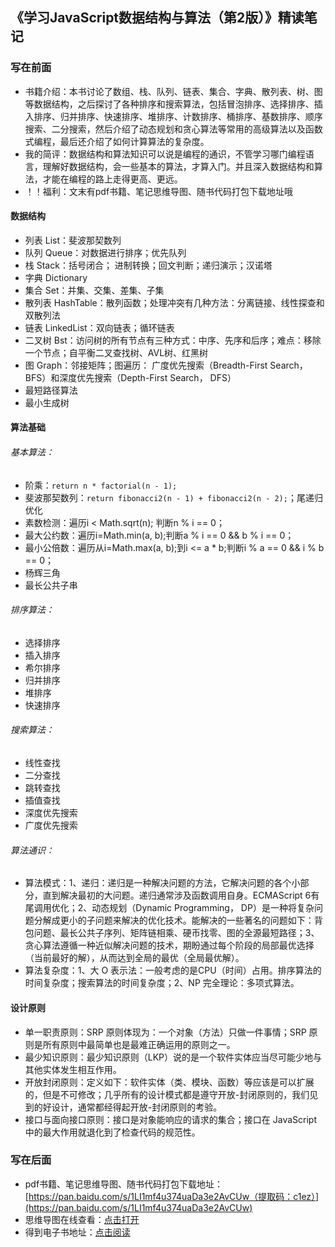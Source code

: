 ﻿## 《学习JavaScript数据结构与算法（第2版）》精读笔记

### 写在前面
- 书籍介绍：本书讨论了数组、栈、队列、链表、集合、字典、散列表、树、图等数据结构，之后探讨了各种排序和搜索算法，包括冒泡排序、选择排序、插入排序、归并排序、快速排序、堆排序、计数排序、桶排序、基数排序、顺序搜索、二分搜索，然后介绍了动态规划和贪心算法等常用的高级算法以及函数式编程，最后还介绍了如何计算算法的复杂度。
- 我的简评：数据结构和算法知识可以说是编程的通识，不管学习哪门编程语言，理解好数据结构，会一些基本的算法，才算入门。并且深入数据结构和算法，才能在编程的路上走得更高、更远。
- ！！福利：文末有pdf书籍、笔记思维导图、随书代码打包下载地址哦

#### 数据结构
- 列表 List：斐波那契数列
- 队列 Queue：对数据进行排序；优先队列
- 栈 Stack：括号闭合； 进制转换；回文判断；递归演示；汉诺塔
- 字典 Dictionary
- 集合 Set：并集、交集、差集、子集
- 散列表 HashTable：散列函数；处理冲突有几种方法：分离链接、线性探查和双散列法
- 链表 LinkedList：双向链表；循环链表
- 二叉树 Bst：访问树的所有节点有三种方式：中序、先序和后序；难点：移除一个节点；自平衡二叉查找树、AVL树、红黑树
- 图 Graph：邻接矩阵；图遍历： 广度优先搜索（Breadth-First Search， BFS）和深度优先搜索（Depth-First Search， DFS）
- 最短路径算法
- 最小生成树

#### 算法基础

###### 基本算法：
- 阶乘：`return n * factorial(n - 1);`
- 斐波那契数列：`return fibonacci2(n - 1) + fibonacci2(n - 2);`；尾递归优化
- 素数检测：遍历i < Math.sqrt(n); 判断n % i == 0；
- 最大公约数：遍历i=Math.min(a, b);判断a % i == 0 && b % i == 0；
- 最小公倍数：遍历从i=Math.max(a, b);到i <= a * b;判断i % a == 0 && i % b == 0；
- 杨辉三角
- 最长公共子串

###### 排序算法：
- 选择排序
- 插入排序
- 希尔排序
- 归并排序
- 堆排序
- 快速排序

###### 搜索算法：
- 线性查找
- 二分查找
- 跳转查找
- 插值查找
- 深度优先搜索
- 广度优先搜索

###### 算法通识：
- 算法模式：1、递归：递归是一种解决问题的方法，它解决问题的各个小部分，直到解决最初的大问题。递归通常涉及函数调用自身。ECMAScript 6有尾调用优化；2、动态规划（Dynamic Programming， DP）是一种将复杂问题分解成更小的子问题来解决的优化技术。能解决的一些著名的问题如下：背包问题、最长公共子序列、矩阵链相乘、硬币找零、图的全源最短路径；3、贪心算法遵循一种近似解决问题的技术，期盼通过每个阶段的局部最优选择（当前最好的解），从而达到全局的最优（全局最优解）。
- 算法复杂度：1、大 O 表示法：一般考虑的是CPU（时间）占用。排序算法的时间复杂度；搜索算法的时间复杂度；2、NP 完全理论：多项式算法。

#### 设计原则
- 单一职责原则：SRP 原则体现为：一个对象（方法）只做一件事情；SRP 原则是所有原则中最简单也是最难正确运用的原则之一。
- 最少知识原则：最少知识原则（LKP）说的是一个软件实体应当尽可能少地与其他实体发生相互作用。
- 开放封闭原则：定义如下：软件实体（类、模块、函数）等应该是可以扩展的，但是不可修改；几乎所有的设计模式都是遵守开放-封闭原则的，我们见到的好设计，通常都经得起开放-封闭原则的考验。
- 接口与面向接口原则：接口是对象能响应的请求的集合；接口在 JavaScript 中的最大作用就退化到了检查代码的规范性。

### 写在后面
- pdf书籍、笔记思维导图、随书代码打包下载地址：[https://pan.baidu.com/s/1LI1mf4u374uaDa3e2AvCUw（提取码：c1ez）](https://pan.baidu.com/s/1LI1mf4u374uaDa3e2AvCUw)
- 思维导图在线查看：[点击打开](/bigfed_notes/attachment/C.《学习JavaScript数据结构与算法（第2版）》_Loiane_Groner_邓钢_201709.svg)
- 得到电子书地址：[点击阅读](https://www.dedao.cn/eBook/pqvNQ1KRJa7EmgG8MPKrzykNVbDpBWZN1qWQA1xO54nlvZq296YodejLXVJE5eAd)